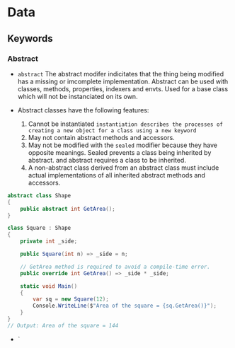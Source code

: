 # Data

## Keywords

### Abstract

- `abstract` The abstract modifer indicitates that the thing being modified has a missing or imcomplete implementation. Abstract can be used with classes, methods, properties, indexers and envts. Used for a base class which will not be instanciated on its own.

- Abstract classes have the following features:
  1. Cannot be instantiated ```instantiation describes the processes of creating a new object for a class using a new keyword```
  2. May not contain abstract methods and accessors.
  3. May not be modified with the `sealed` modifier because they have opposite meanings. Sealed prevents a class being inherited by abstract. and abstract requires a class to be inherited.
  4. A non-abstract class derived from an abstract class must include actual implementations of all inherited abstract methods and accessors.
   

```cs
abstract class Shape
{
    public abstract int GetArea();
}

class Square : Shape
{
    private int _side;

    public Square(int n) => _side = n;

    // GetArea method is required to avoid a compile-time error.
    public override int GetArea() => _side * _side;

    static void Main()
    {
        var sq = new Square(12);
        Console.WriteLine($"Area of the square = {sq.GetArea()}");
    }
}
// Output: Area of the square = 144
```

- `
